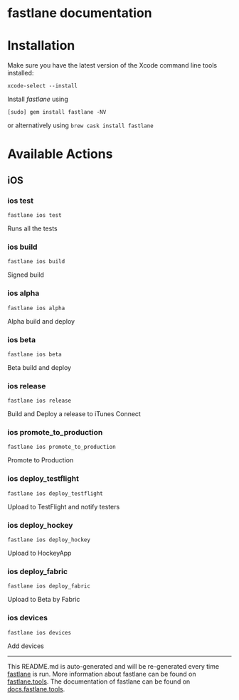 # fastlane documentation

# Installation

Make sure you have the latest version of the Xcode command line tools installed:

```
xcode-select --install
```

Install _fastlane_ using

```
[sudo] gem install fastlane -NV
```

or alternatively using `brew cask install fastlane`

# Available Actions

## iOS

### ios test

```
fastlane ios test
```

Runs all the tests

### ios build

```
fastlane ios build
```

Signed build

### ios alpha

```
fastlane ios alpha
```

Alpha build and deploy

### ios beta

```
fastlane ios beta
```

Beta build and deploy

### ios release

```
fastlane ios release
```

Build and Deploy a release to iTunes Connect

### ios promote_to_production

```
fastlane ios promote_to_production
```

Promote to Production

### ios deploy_testflight

```
fastlane ios deploy_testflight
```

Upload to TestFlight and notify testers

### ios deploy_hockey

```
fastlane ios deploy_hockey
```

Upload to HockeyApp

### ios deploy_fabric

```
fastlane ios deploy_fabric
```

Upload to Beta by Fabric

### ios devices

```
fastlane ios devices
```

Add devices

---

This README.md is auto-generated and will be re-generated every time [fastlane](https://fastlane.tools) is run.
More information about fastlane can be found on [fastlane.tools](https://fastlane.tools).
The documentation of fastlane can be found on [docs.fastlane.tools](https://docs.fastlane.tools).
